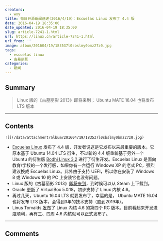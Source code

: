 ```yaml
---
creators:
  - wxy
title: 每日开源新闻速递(2016/4/19)：Escuelas Linux 发布了 4.4 版
date: 2016-04-19 18:35:00
date_updated: 2016-04-19 18:35:00
slug: article-7241-1.html
url: https://linux.cn/article-7241-1.html
url_from: ''
image: album/201604/19/183537l0sbslmy0bmz27z0.jpg
tags:
  - escuelas linux
  - 古墓丽影
categories:
  - 新闻
---
```


## Summary

> Linux 版的《古墓丽影 2013》即将来到；
> Ubuntu MATE 16.04 也将发布 LTS 版本

***

<!-- more -->

## Contents

`![](/data/attachment/album/201604/19/183537l0sbslmy0bmz27z0.jpg)`

* [Escuelas Linux](https://sourceforge.net/projects/escuelaslinux/) 发布了 4.4 版，开发者说这是它发布以来最重要的版本。它原本基于 Ubuntu 14.04 LTS 衍生，不过新的 4.4 版重新基于另外一个 Ubuntu 的衍生版 [Bodhi Linux 3.2](http://news.softpedia.com/news/bodhi-linux-3-2-0-is-out-bodhi-linux-4-0-coming-in-august-based-on-ubuntu-16-04-502393.shtml) 进行了衍生开发。Escuelas Linux 是面向教育/学校的一个发行版，如果你有一台运行 Windows XP 的老式 PC，强烈建议换成 Escuelas Linux。此外由于支持 UEFI，所以你在安装了 Windows 8 或 Windows 10 的 PC 上安装它也没有问题。
* Linux 版的《古墓丽影 2013》[即将来到](http://www.feralinteractive.com/en/news/611/)，到时候可以从 Steam 上下载到。
* Oracle [更新](https://www.virtualbox.org/wiki/Changelog)了 VirtualBox 5.0.18，初步支持了 Linux 内核 4.6。
* 再过几天，Ubuntu 16.04 LTS 就要发布了，幸运的是， Ubuntu MATE 16.04 也将发布 LTS 版本，会得到3年的技术支持（直到2019年）。
* Linus Torvalds [发布](http://lkml.iu.edu/hypermail/linux/kernel/1604.2/00610.html)了 Linux 内核 4.6 的第四个 RC 版本。目前看起来开发进度顺利，再有三、四周 4.6 内核就可以正式发布了。

***

## Comments
